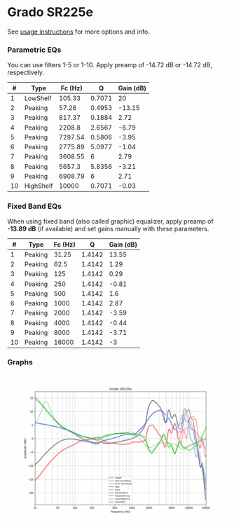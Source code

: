 # Grado SR225e
See [usage instructions](https://github.com/jaakkopasanen/AutoEq#usage) for more options and info.

### Parametric EQs
You can use filters 1-5 or 1-10. Apply preamp of -14.72 dB or -14.72 dB, respectively.

|   # | Type      |   Fc (Hz) |      Q |   Gain (dB) |
|-----|-----------|-----------|--------|-------------|
|   1 | LowShelf  |    105.33 | 0.7071 |       20    |
|   2 | Peaking   |     57.26 | 0.4953 |      -13.15 |
|   3 | Peaking   |    817.37 | 0.1884 |        2.72 |
|   4 | Peaking   |   2208.8  | 2.6567 |       -6.79 |
|   5 | Peaking   |   7297.54 | 0.5806 |       -3.95 |
|   6 | Peaking   |   2775.89 | 5.0977 |       -1.04 |
|   7 | Peaking   |   3608.55 | 6      |        2.79 |
|   8 | Peaking   |   5657.3  | 5.8356 |       -3.21 |
|   9 | Peaking   |   6908.79 | 6      |        2.71 |
|  10 | HighShelf |  10000    | 0.7071 |       -0.03 |

### Fixed Band EQs
When using fixed band (also called graphic) equalizer, apply preamp of **-13.89 dB** (if available) and set gains manually with these parameters.

|   # | Type    |   Fc (Hz) |      Q |   Gain (dB) |
|-----|---------|-----------|--------|-------------|
|   1 | Peaking |     31.25 | 1.4142 |       13.55 |
|   2 | Peaking |     62.5  | 1.4142 |        1.29 |
|   3 | Peaking |    125    | 1.4142 |        0.29 |
|   4 | Peaking |    250    | 1.4142 |       -0.81 |
|   5 | Peaking |    500    | 1.4142 |        1.6  |
|   6 | Peaking |   1000    | 1.4142 |        2.87 |
|   7 | Peaking |   2000    | 1.4142 |       -3.59 |
|   8 | Peaking |   4000    | 1.4142 |       -0.44 |
|   9 | Peaking |   8000    | 1.4142 |       -3.71 |
|  10 | Peaking |  16000    | 1.4142 |       -3    |

### Graphs
![](./Grado%20SR225e.png)
